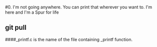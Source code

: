 #0. I'm not going anywhere. You can print that wherever you want to. I'm here and I'm a Spur for life 
## git pull

####_printf.c is the name of the file containing _printf function.
